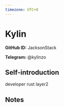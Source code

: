 ```yaml
---
timezone: UTC+8
---
```


# Kylin

**GitHub ID:** JacksonStack

**Telegram:** @kylinzo

## Self-introduction

developer rust layer2

## Notes

<!-- Content_START -->

<!-- Content_END -->
